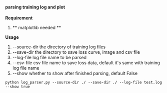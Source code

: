 ﻿#### parsing training log and plot 
**Requirement** 
1.  ** matplotlib needed ** 

**Usage** 
1. --source-dir  the directory of training log files 
2. --save-dir the directory to save loss curve, image and csv file
3. --log-file  log file name to be parsed 
4. --csv-file csv file name to save loss data, default it's same with training log file name
5. --show  whether to show after finished parsing, default False

`python log_parser.py --source-dir ./ --save-dir ./ --log-file test.log --show true`








  
